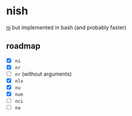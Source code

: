 # nish

[ni](https://github.com/antfu/ni) but implemented in bash (and probably faster)

## roadmap

- [x] `ni`
- [x] `nr`
- [ ] `nr` (without arguments)
- [x] `nlx`
- [x] `nu`
- [x] `nun`
- [ ] `nci`
- [ ] `na`
